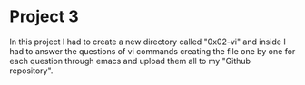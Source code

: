 # Project 3

In this project I had to create a new directory called "0x02-vi" and inside I had to answer the questions of vi commands creating the file one by one for each question through emacs and upload them all to my "Github repository".
